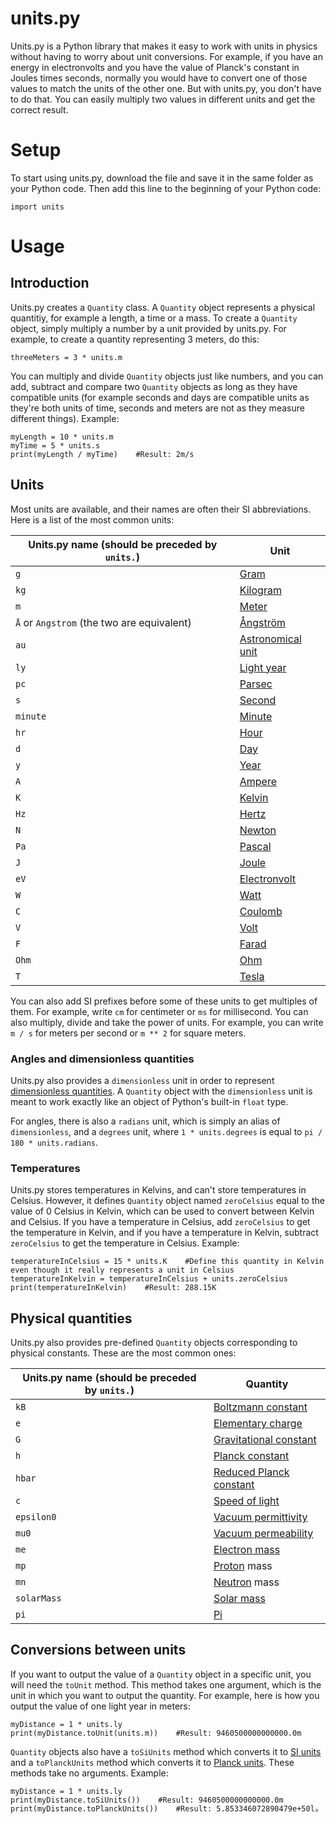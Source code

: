 # units.py
Units.py is a Python library that makes it easy to work with units in physics without having to worry about unit conversions. For example, if you have an energy in electronvolts and you have the value of Planck's constant in Joules times seconds, normally you would have to convert one of those values to match the units of the other one. But with units.py, you don't have to do that. You can easily multiply two values in different units and get the correct result.

# Setup
To start using units.py, download the file and save it in the same folder as your Python code. Then add this line to the beginning of your Python code:

```
import units
```

# Usage
## Introduction
Units.py creates a `Quantity` class. A `Quantity` object represents a physical quantitiy, for example a length, a time or a mass. To create a `Quantity` object, simply multiply a number by a unit provided by units.py. For example, to create a quantity representing 3 meters, do this:

```
threeMeters = 3 * units.m
```

You can multiply and divide `Quantity` objects just like numbers, and you can add, subtract and compare two `Quantity` objects as long as they have compatible units (for example seconds and days are compatible units as they're both units of time, seconds and meters are not as they measure different things). Example:

```
myLength = 10 * units.m
myTime = 5 * units.s
print(myLength / myTime)    #Result: 2m/s
```

## Units
Most units are available, and their names are often their SI abbreviations. Here is a list of the most common units:

Units.py name (should be preceded by `units.`) | Unit
--- | ---
`g` | [Gram](https://en.wikipedia.org/wiki/Gram)
`kg` | [Kilogram](https://en.wikipedia.org/wiki/Kilogram)
`m` | [Meter](https://en.wikipedia.org/wiki/Metre)
`Å` or `Angstrom` (the two are equivalent) | [Ångström](https://en.wikipedia.org/wiki/Angstrom)
`au` | [Astronomical unit](https://en.wikipedia.org/wiki/Astronomical_unit)
`ly` | [Light year](https://en.wikipedia.org/wiki/Light-year)
`pc` | [Parsec](https://en.wikipedia.org/wiki/Parsec)
`s` | [Second](https://en.wikipedia.org/wiki/Second)
`minute` | [Minute](https://en.wikipedia.org/wiki/Minute)
`hr` | [Hour](https://en.wikipedia.org/wiki/Hour)
`d` | [Day](https://en.wikipedia.org/wiki/Day)
`y` | [Year](https://en.wikipedia.org/wiki/Year)
`A` | [Ampere](https://en.wikipedia.org/wiki/Ampere)
`K` | [Kelvin](https://en.wikipedia.org/wiki/Kelvin)
`Hz` | [Hertz](https://en.wikipedia.org/wiki/Hertz)
`N` | [Newton](https://en.wikipedia.org/wiki/Newton_(unit))
`Pa` | [Pascal](https://en.wikipedia.org/wiki/Pascal_(unit))
`J` | [Joule](https://en.wikipedia.org/wiki/Joule)
`eV` | [Electronvolt](https://en.wikipedia.org/wiki/Electronvolt)
`W` | [Watt](https://en.wikipedia.org/wiki/Watt)
`C` | [Coulomb](https://en.wikipedia.org/wiki/Coulomb)
`V` | [Volt](https://en.wikipedia.org/wiki/Volt)
`F` | [Farad](https://en.wikipedia.org/wiki/Farad)
`Ohm` | [Ohm](https://en.wikipedia.org/wiki/Ohm)
`T` | [Tesla](https://en.wikipedia.org/wiki/Tesla_(unit))

You can also add SI prefixes before some of these units to get multiples of them. For example, write `cm` for centimeter or `ms` for millisecond. You can also multiply, divide and take the power of units. For example, you can write `m / s` for meters per second or `m ** 2` for square meters.

### Angles and dimensionless quantities
Units.py also provides a `dimensionless` unit in order to represent [dimensionless quantities](https://en.wikipedia.org/wiki/Dimensionless_quantity). A `Quantity` object with the `dimensionless` unit is meant to work exactly like an object of Python's built-in `float` type.

For angles, there is also a `radians` unit, which is simply an alias of `dimensionless`, and a `degrees` unit, where `1 * units.degrees` is equal to `pi / 180 * units.radians`.

### Temperatures
Units.py stores temperatures in Kelvins, and can't store temperatures in Celsius. However, it defines `Quantity` object named `zeroCelsius` equal to the value of 0 Celsius in Kelvin, which can be used to convert between Kelvin and Celsius. If you have a temperature in Celsius, add `zeroCelsius` to get the temperature in Kelvin, and if you have a temperature in Kelvin, subtract `zeroCelsius` to get the temperature in Celsius. Example:

```
temperatureInCelsius = 15 * units.K    #Define this quantity in Kelvin even though it really represents a unit in Celsius
temperatureInKelvin = temperatureInCelsius + units.zeroCelsius
print(temperatureInKelvin)    #Result: 288.15K
```

## Physical quantities
Units.py also provides pre-defined `Quantity` objects corresponding to physical constants. These are the most common ones:

Units.py name (should be preceded by `units.`) | Quantity
--- | ---
`kB` | [Boltzmann constant](https://en.wikipedia.org/wiki/Boltzmann_constant)
`e` | [Elementary charge](https://en.wikipedia.org/wiki/Elementary_charge)
`G` | [Gravitational constant](https://en.wikipedia.org/wiki/Gravitational_constant)
`h` | [Planck constant](https://en.wikipedia.org/wiki/Planck_constant)
`hbar` | [Reduced Planck constant](https://en.wikipedia.org/wiki/Reduced_Planck_constant)
`c` | [Speed of light](https://en.wikipedia.org/wiki/Speed_of_light)
`epsilon0` | [Vacuum permittivity](https://en.wikipedia.org/wiki/Vacuum_permittivity)
`mu0` | [Vacuum permeability](https://en.wikipedia.org/wiki/Vacuum_permeability)
`me` | [Electron mass](https://en.wikipedia.org/wiki/Electron_rest_mass)
`mp` | [Proton](https://en.wikipedia.org/wiki/Proton) mass
`mn` | [Neutron](https://en.wikipedia.org/wiki/Neutron) mass
`solarMass` | [Solar mass](https://en.wikipedia.org/wiki/Solar_mass)
`pi` | [Pi](https://en.wikipedia.org/wiki/Pi)

## Conversions between units
If you want to output the value of a `Quantity` object in a specific unit, you will need the `toUnit` method. This method takes one argument, which is the unit in which you want to output the quantity. For example, here is how you output the value of one light year in meters:

```
myDistance = 1 * units.ly
print(myDistance.toUnit(units.m))    #Result: 9460500000000000.0m
```

`Quantity` objects also have a `toSiUnits` method which converts it to [SI units](https://en.wikipedia.org/wiki/International_System_of_Units) and a `toPlanckUnits` method which converts it to [Planck units](https://en.wikipedia.org/wiki/Planck_units). These methods take no arguments. Example:

```
myDistance = 1 * units.ly
print(myDistance.toSiUnits())    #Result: 9460500000000000.0m
print(myDistance.toPlanckUnits())    #Result: 5.853346072890479e+50lₚ
```
